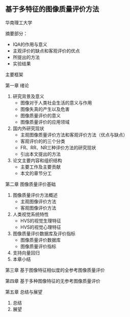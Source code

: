 ## 基于多特征的图像质量评价方法

华南理工大学

摘要部分：

- IQA的作用与意义
- 主观评价的缺点和客观评价的优点
- 所提出的方法
- 实验结果

主要框架

第一章 绪论

1. 研究背景及意义
   - 图像对于人类社会生活的意义与作用
   - 图像失真的产生以及危害
   - 图像质量评价的意义
   - 图像质量评价的应用领域
2. 国内外研究现状
   - 主观图像质量评价方法和客观评价方法（优点与缺点）
   - 客观评价的的三个分类
   - FR、RR、NR三种评价方法的研究现状
   - 引出本文提出的方法
3. 论文主要内容和组织结构
   - 主要工作及主要贡献
   - 本文的章节分工

第二章 图像质量评价基础

1. 图像质量评价方法概述
   - 主观图像评价方法
   - 客观图像评价方法
2. 人类视觉系统特性
   - HVS的视觉生理特征
   - HVS的视觉心理特征
3. 图像质量评价数据库及评价指标
   - 图像质量评价数据库
   - 图像质量评价指标
4. 支持向量回归
5. 本章小结

第三章 基于图像特征相似度的全参考图像质量评价

第四章 基于多种图像特征的无参考图像质量评价

第五章 总结与展望

1. 总结
2. 展望

